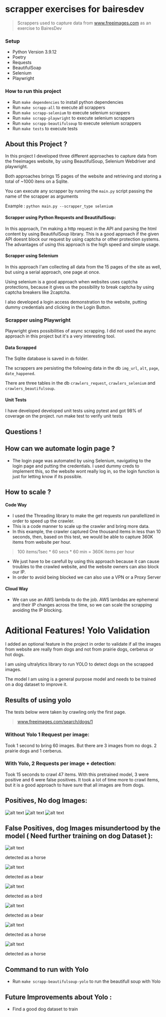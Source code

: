 # scrapper exercises for bairesdev

> Scrappers used to capture data from www.freeimages.com as an exercise to BairesDev

### Setup

* Python Version 3.9.12
* Poetry
* Requests
* BeautifulSoap
* Selenium
* Playwright

### How to run this project

* Run ``make dependencies`` to install python dependencies
* Run ``make scrapp-all`` to execute all scrappers
* Run ``make scrapp-selenium`` to execute selenium scrappers
* Run ``make scrapp-playwright`` to execute selenium scrappers
* Run ``make scrapp-beautifulsoup`` to execute selenium scrappers
* Run ``make tests`` to execute tests

## About this Project ?

In this project I developed three different approaches to capture data from the freeimages website, by using BeautifulSoup, Selenium Webdriver and playwright.

Both approaches brings 15 pages of the website and retrieving and storing a total of ~1000 itens on a Sqlite.

You can execute any scrapper by running the ``main.py`` script passing the name of the scrapper as arguments

Example : ``python main.py --scrapper_type selenium``


#### Scrapper using Python Requests and BeautifulSoup:

In this approach, I'm making a http request in the API and parsing the html content by using BeautifulSoup library.
This is a good approach if the given API doesnt block our request by using captcha or other protection systems.
The advantages of using this approach is the high speed and simple usage.

#### Scrapper using Selenium

In this approach I'am collecting all data from the 15 pages of the site as well, but using a serial approach, one page at once.

Using selenium is a good approach when websites uses captcha protections, because it gives us the possibility to break captcha by using captcha breakers like 2captcha.

I also developed a login access demonstration to the website, putting dummy credentials and clicking in the Login Button.

### Scrapper using Playwright

Playwright gives possibilities of async scrapping. I did not used the async approach in this project but it's a very interesting tool.


#### Data Scrapped

The Sqlite database is saved in ``db`` folder. 

The scrappers are persisting the following data in the db ``img_url``, ``alt``, ``page``, ``date_happened``.

There are three tables in the db ``crawlers_request``, ``crawlers_selenium`` and ``crawlers_beautifulsoup``.


#### Unit Tests

I have developed developed unit tests using pytest and got 98% of coverage on the project.
run make test to verify unit tests

## Questions !

## How can we automate login page ?

* The login page was automated by using Selenium, navigating to the login page and putting the credentials. I used dummy creds to implement this, so the website wont really log in, so the login function is just for letting know if its possible.

## How to scale ?

#### Code Way

* I used the Threading library to make the get requests run parallellized in order to speed up the crawler.
* This is a code manner to scale up the crawler and bring more data.
* In this example, the crawler captured One thousand items in less than 10 seconds, then, based on this test, we would be able to capture 360K items from website per hour.

> 100 items/1sec * 60 secs * 60 min = 360K items per hour

* We just have to be carefull by using this approach because it can cause troubles to the crawled website, and the website owners can also block our IP.
* In order to avoid being blocked we can also use a VPN or a Proxy Server

#### Cloud Way

* We can use an AWS lambda to do the job. AWS lambdas are ephemeral and their IP changes across the time, so we can scale the scrapping avoiding the IP blocking.


# Aditional Features! Yolo Validation

I added an optional feature in the project in order to validate if all the images from website are really from dogs and not from prairie dogs, cerberus or hot dogs.

I am using ultralytics library to run YOLO to detect dogs on the scrapped images.

The model I am using is a general purpose model and needs to be trained on a dog dataset to improve it.

## Results of using yolo

The tests below were taken by crawling only the first page.

> www.freeimages.com/search/dogs/1

### Without Yolo 1 Request per image: 

Took 1 second to bring 60 images. But there are 3 images from no dogs. 2 prairie dogs and 1 cerberus.


### With Yolo, 2 Requests per image + detection: 

Took 15 seconds to crawl 47 items. With this pretrained model, 3 were positive and 6 were false positives.
It took a lot of time more to crawl items, but it is a good approach to have sure that all images are from dogs.

## Positives, No dog Images:

![alt text](imgs/positive.png "Prairie Dog")
![alt text](imgs/positive2.png "Prairie Dog")
![alt text](imgs/positive3.png "Cerberus")


## False Positives, dog Images misundertood by the model ( Need further training on dog Dataset ):

![alt text](imgs/false_positive.png "Positive")

detected as a horse

![alt text](imgs/false_positive2.png "Positive")

detected as a bear

![alt text](imgs/false_positive3.png "Positive")

detected as a bird

![alt text](imgs/false_positive4.png "Positive")

detected as a bear

![alt text](imgs/false_positive5.png "Positive")

detected as a horse

![alt text](imgs/false_positive6.png "Positive")

detected as a horse



## Command to run with Yolo

* Run ``make scrapp-beautifulsoup-yolo`` to run the beautifull soup with Yolo


## Future Improvements about Yolo :

* Find a good dog dataset to train 